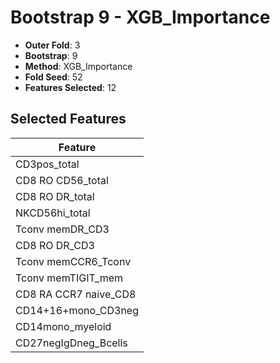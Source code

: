 # Bootstrap 9 - XGB_Importance

- **Outer Fold**: 3
- **Bootstrap**: 9
- **Method**: XGB_Importance
- **Fold Seed**: 52
- **Features Selected**: 12

## Selected Features

| Feature |
|---------|
| CD3pos_total |
| CD8 RO CD56_total |
| CD8 RO DR_total |
| NKCD56hi_total |
| Tconv memDR_CD3 |
| CD8 RO DR_CD3 |
| Tconv memCCR6_Tconv |
| Tconv memTIGIT_mem |
| CD8 RA CCR7 naive_CD8 |
| CD14+16+mono_CD3neg |
| CD14mono_myeloid |
| CD27negIgDneg_Bcells |
